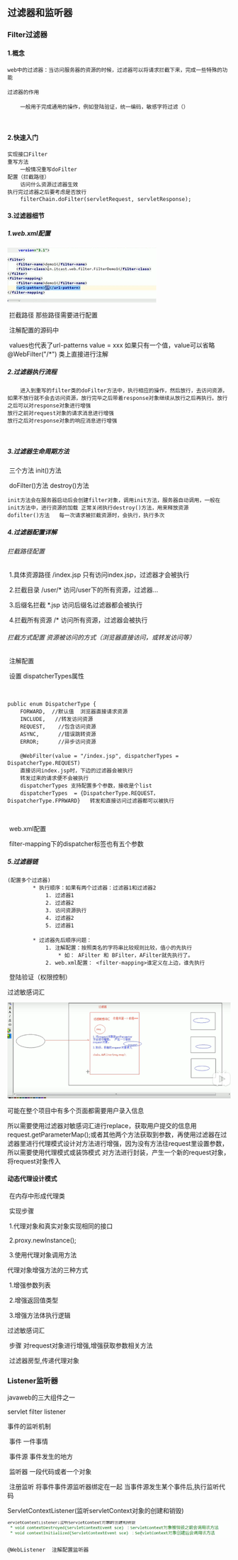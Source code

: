 ## 过滤器和监听器

### Filter过滤器

#### 1.概念

```
web中的过滤器：当访问服务器的资源的时候，过滤器可以将请求拦截下来，完成一些特殊的功能

过滤器的作用

	一般用于完成通用的操作，例如登陆验证，统一编码，敏感字符过滤（）

	

```

#### 2.快速入门

```
实现接口Filter
重写方法
	一般情况重写doFilter
配置（拦截路径）
	访问什么资源过滤器生效
执行完过滤器之后要考虑是否放行
	filterChain.doFilter(servletRequest, servletResponse);
```

#### 3.过滤器细节

##### 	1.web.xml配置

![1595922333807](assets/1595922333807.png)

​		<url-pattern> 拦截路径  那些路径需要进行配置

​		注解配置的源码中

​			values也代表了url-patterns  value = xxx  如果只有一个值，value可以省略  @WebFilter("/*") 类上直接进行注解

##### 	2.过滤器执行流程	

```
	进入到重写的filter类的doFilter方法中，执行相应的操作，然后放行，去访问资源，如果不放行就不会去访问资源，放行完毕之后带着response对象继续从放行之后再执行。放行之后可以对response对象进行增强
放行之前对request对象的请求消息进行增强
放行之后对response对象的响应消息进行增强
```

​		

##### 	3.过滤器生命周期方法

​		三个方法 init()方法

​		doFilter()方法   destroy()方法

```
init方法会在服务器启动后会创建filter对象，调用init方法，服务器自动调用，一般在init方法中，进行资源的加载 正常关闭执行destroy()方法，用来释放资源
dofilter()方法   每一次请求被拦截资源时，会执行，执行多次
```

##### 	4.过滤器配置详解

###### 		拦截路径配置

​		1.具体资源路径  /index.jsp   只有访问index.jsp，过滤器才会被执行

​		2.拦截目录  /user/*  访问/user下的所有资源，过滤器...

​		3.后缀名拦截 *.jsp 访问后缀名过滤器都会被执行

​		4.拦截所有资源   /*  访问所有资源，过滤器会被执行

###### 		拦截方式配置  资源被访问的方式（浏览器直接访问，或转发访问等）

​			注解配置

​			设置 dispatcherTypes属性

​		

```
public enum DispatcherType {
    FORWARD,  //默认值  浏览器直接请求资源
    INCLUDE,   //转发访问资源
    REQUEST,	//包含访问资源
    ASYNC,		//错误跳转资源
    ERROR;		//异步访问资源
    
    @WebFilter(value = "/index.jsp", dispatcherTypes = DispatcherType.REQUEST)
    直接访问index.jsp时，下边的过滤器会被执行
    转发过来的请求便不会被执行
    dispatcherTypes 支持配置多个参数，接收是个list
    dispatcherTypes  = {DispatcherType.REQUEST， DispatcherType.FPRWARD}   转发和直接访问过滤器都可以被执行
```

​				

​			web.xml配置

​			filter-mapping下的dispatcher标签也有五个参数

##### 	5.过滤器链

```
(配置多个过滤器)
		* 执行顺序：如果有两个过滤器：过滤器1和过滤器2
			1. 过滤器1
			2. 过滤器2
			3. 访问资源执行
			4. 过滤器2
			5. 过滤器1 

		* 过滤器先后顺序问题：
			1. 注解配置：按照类名的字符串比较规则比较，值小的先执行
				* 如： AFilter 和 BFilter，AFilter就先执行了。
			2. web.xml配置： <filter-mapping>谁定义在上边，谁先执行
```

​	登陆验证（权限控制）	

过滤敏感词汇

![1595931124567](assets/1595931124567.png)

可能在整个项目中有多个页面都需要用户录入信息

所以需要使用过滤器对敏感词汇进行replace，获取用户提交的信息用request.getParameterMap();或者其他两个方法获取到参数，再使用过滤器在过滤器里进行代理模式设计对方法进行增强，因为没有方法往request里设置参数，所以需要使用代理模式或装饰模式 对方法进行封装，产生一个新的request对象，将request对象传入

#### 动态代理设计模式

​	在内存中形成代理类

​		实现步骤

​		1.代理对象和真实对象实现相同的接口

​		2.proxy.newInstance();

​		3.使用代理对象调用方法

代理对象增强方法的三种方式

​	1.增强参数列表

​	2.增强返回值类型

​	3.增强方法体执行逻辑

过滤敏感词汇

​	步骤  对request对象进行增强,增强获取参数相关方法

​			过滤器房型,传递代理对象







### Listener监听器

javaweb的三大组件之一

servlet   filter  listener

事件的监听机制

​	事件   一件事情

​	事件源  事件发生的地方

​	监听器  一段代码或者一个对象

​	注册监听  将事件事件源监听器绑定在一起  当事件源发生某个事件后,执行监听代码



ServletContextListener(监听servletContext对象的创建和销毁)

![image-20200728221929893](%E8%BF%87%E6%BB%A4%E5%99%A8%E5%92%8C%E7%9B%91%E5%90%AC%E5%99%A8.assets/image-20200728221929893.png)

```
@WebListener  注解配置监听器
```